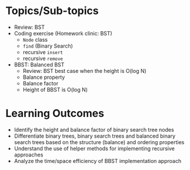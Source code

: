 # Topics/Sub-topics

- Review: BST
- Coding exercise (Homework clinic: BST)
  - `Node` class
  - `find` (Binary Search)
  - recursive `insert`
  - recursive `remove` 
- BBST: Balanced BST
  - Review: BST best case when the height is O(log N)
  - Balance property
  - Balance factor
  - Height of BBST is O(log N)


# Learning Outcomes

- Identify the height and balance factor of binary search tree nodes
- Differentiate binary trees, binary search trees and balanced binary search trees based on the structure (balance) and ordering properties
- Understand the use of helper methods for implementing recursive approaches
- Analyze the time/space efficiency of BBST implementation approach
